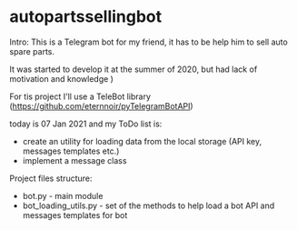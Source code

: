 # autopartssellingbot

Intro:
This is a Telegram bot for my friend, it has to be help him to sell auto spare parts.

It was started to develop it at the summer of 2020, but had lack of motivation and knowledge )

For tis project I'll use a TeleBot library (https://github.com/eternnoir/pyTelegramBotAPI)

today is 07 Jan 2021 and my ToDo list is:

- create an utility for loading data from the local storage (API key, messages templates etc.)
- implement a message class

Project files structure:

- bot.py - main module
- bot_loading_utils.py - set of the methods to help load a bot API and messages templates for bot
